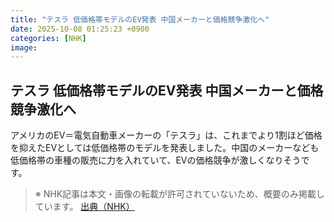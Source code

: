 ```yaml
---
title: "テスラ 低価格帯モデルのEV発表 中国メーカーと価格競争激化へ"
date: 2025-10-08 01:25:23 +0900
categories: [NHK]
image: 
---
```

## テスラ 低価格帯モデルのEV発表 中国メーカーと価格競争激化へ

アメリカのEV＝電気自動車メーカーの「テスラ」は、これまでより1割ほど価格を抑えたEVとしては低価格帯のモデルを発表しました。中国のメーカーなども低価格帯の車種の販売に力を入れていて、EVの価格競争が激しくなりそうです。

> ※ NHK記事は本文・画像の転載が許可されていないため、概要のみ掲載しています。
[出典（NHK）](http://www3.nhk.or.jp/news/html/20251008/k10014944201000.html)
